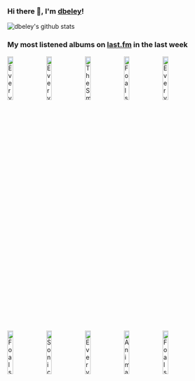### Hi there 👋, I'm [dbeley](https://dbeley.ovh/en)!

![dbeley's github stats](https://github-readme-stats.vercel.app/api?username=dbeley)

### My most listened albums on [last.fm](https://www.last.fm/user/d_beley) in the last week

[<img src='https://lastfm.freetls.fastly.net/i/u/300x300/636bb0ff2f18ea8614ca670f4852d175.jpg' width='16%' height='16%' alt='Everything Everything - Raw Data Feel'>](https://www.last.fm/music/everything%2beverything/raw%2bdata%2bfeel)&nbsp;
[<img src='https://lastfm.freetls.fastly.net/i/u/300x300/ee4667ec9d824a16bbe76f6e76e1293e.png' width='16%' height='16%' alt='Everything Everything - Arc (Deluxe)'>](https://www.last.fm/music/everything%2beverything/arc%2b%2528deluxe%2529)&nbsp;
[<img src='https://lastfm.freetls.fastly.net/i/u/300x300/68280042a09a02810dcd0a927efd65d8.jpg' width='16%' height='16%' alt='The Smile - A Light For Attracting Attention'>](https://www.last.fm/music/the%2bsmile/a%2blight%2bfor%2battracting%2battention)&nbsp;
[<img src='https://lastfm.freetls.fastly.net/i/u/300x300/c34e1968d7e8082fa0f42a9960976e4f.jpg' width='16%' height='16%' alt='Foals - Holy Fire'>](https://www.last.fm/music/foals/holy%2bfire)&nbsp;
[<img src='https://lastfm.freetls.fastly.net/i/u/300x300/0530a2712afe3bb8c751304b33afc1ab.jpg' width='16%' height='16%' alt='Everything Everything - A Fever Dream'>](https://www.last.fm/music/everything%2beverything/a%2bfever%2bdream)&nbsp;
<br>
[<img src='https://lastfm.freetls.fastly.net/i/u/300x300/3db24df097e5bad7352368f54d6a7220.jpg' width='16%' height='16%' alt='Foals - Everything Not Saved Will Be Lost: Part 2'>](https://www.last.fm/music/foals/everything%2bnot%2bsaved%2bwill%2bbe%2blost%253a%2bpart%2b2)&nbsp;
[<img src='https://lastfm.freetls.fastly.net/i/u/300x300/c925e49844fa45e6b704527787a24047.png' width='16%' height='16%' alt='Sonic Youth - The Eternal'>](https://www.last.fm/music/sonic%2byouth/the%2beternal)&nbsp;
[<img src='https://lastfm.freetls.fastly.net/i/u/300x300/73b8545dec6e8faa2dc672407c7450d2.jpg' width='16%' height='16%' alt='Everything Everything - Man Alive'>](https://www.last.fm/music/everything%2beverything/man%2balive)&nbsp;
[<img src='https://lastfm.freetls.fastly.net/i/u/300x300/102271a7f00843edc3b7c082fe831683.png' width='16%' height='16%' alt='Animal Collective - Feels'>](https://www.last.fm/music/animal%2bcollective/feels)&nbsp;
[<img src='https://lastfm.freetls.fastly.net/i/u/300x300/3005ee2d7e2fe0c9e6c6b7f89a083c54.jpg' width='16%' height='16%' alt='Foals - Everything Not Saved Will Be Lost : Part 1'>](https://www.last.fm/music/foals/everything%2bnot%2bsaved%2bwill%2bbe%2blost%2b%253a%2bpart%2b1)&nbsp;
<br>
